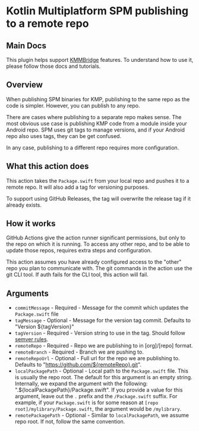 # Kotlin Multiplatform SPM publishing to a remote repo

## Main Docs

This plugin helps support [KMMBridge](https://touchlab.co/kmmbridge/) features. To understand how to use it, please follow those docs and tutorials.

## Overview

When publishing SPM binaries for KMP, publishing to the same repo as the code is simpler. However, you can publish to any repo. 

There are cases where publishing to a separate repo makes sense. The most obvious use case is publishing KMP code from a module inside your Android repo. SPM uses git tags to manage versions, and if your Android repo also uses tags, they can be get confused.

In any case, publishing to a different repo requires more configuration.

## What this action does

This action takes the `Package.swift` from your local repo and pushes it to a remote repo. It will also add a tag for versioning purposes.

To support using GitHub Releases, the tag will overwrite the release tag if it already exists.

## How it works

GitHub Actions give the action runner significant permissions, but only to the repo on which it is running. To access any other repo, and to be able to update those repos, requires extra steps and configuration.

This action assumes you have already configured access to the "other" repo you plan to communicate with. The git commands in the action use the git CLI tool. If auth fails for the CLI tool, this action will fail.

## Arguments

* `commitMessage` - Required - Message for the commit which updates the `Package.swift` file
* `tagMessage` - Optional - Message for the version tag commit. Defaults to "Version ${tagVersion}"
* `tagVersion` - Required - Version string to use in the tag. Should follow [semver rules](https://semver.org/).
* `remoteRepo` - Required - Repo we are publishing to in [org]/[repo] format.
* `remoteBranch` - Required - Branch we are pushing to.
* `remoteRepoUrl` - Optional - Full url for the repo we are publishing to. Defaults to "https://github.com/${remoteRepo}.git".
* `localPackagePath` - Optional - Local path to the `Package.swift` file. This is usually the repo root. The default for this argument is an empty string. Internally, we expand the argument with the following: ".${localPackagePath}/Package.swift". If you provide a value for this argument, leave out the `.` prefix and the `/Package.swift` suffix. For example, if your `Package.swift` is for some reason at `[repo root]/mylibrary/Package.swift`, the argument would be `/mylibrary`.
* `remotePackagePath` - Optional - Similar to `localPackagePath`, we assume repo root. If not, follow the same convention.
